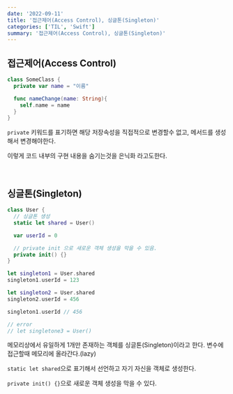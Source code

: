 ```yaml
---
date: '2022-09-11'
title: '접근제어(Access Control), 싱글톤(Singleton)'
categories: ['TIL', 'Swift']
summary: '접근제어(Access Control), 싱글톤(Singleton)'
---
```


## 접근제어(Access Control)

```swift
class SomeClass {
  private var name = "이름"

  func nameChange(name: String){
    self.name = name
  }
}
```

`private` 키워드를 표기하면 해당 저장속성을 직접적으로 변경할수 없고, 메서드를 생성해서 변경해야한다.

이렇게 코드 내부의 구현 내용을 숨기는것을 은닉화 라고도한다.

<br/>

## 싱글톤(Singleton)

```swift
class User {
  // 싱글톤 생성
  static let shared = User()

  var userId = 0

  // private init 으로 새로운 객체 생성을 막을 수 있음.
  private init() {}
}

let singleton1 = User.shared
singleton1.userId = 123

let singleton2 = User.shared
singleton2.userId = 456

singleton1.userId // 456

// error
// let singletone3 = User()
```

메모리상에서 유일하게 1개만 존재하는 객체를 싱글톤(Singleton)이라고 한다. 변수에 접근할때 메모리에 올라간다.(lazy)

`static let shared`으로 표기해서 선언하고 자기 자신을 객체로 생성한다.

`private init() {}`으로 새로운 객체 생성을 막을 수 있다.

